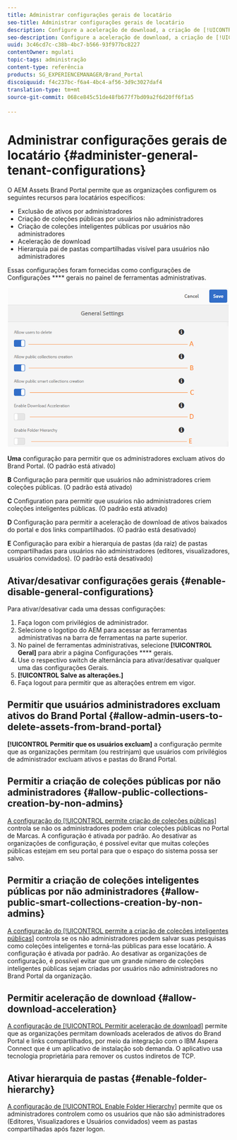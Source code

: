 ```yaml
---
title: Administrar configurações gerais de locatário
seo-title: Administrar configurações gerais de locatário
description: Configure a aceleração de download, a criação de [!UICONTROL collection] inteligente pública, a criação de [!UICONTROL collection] pública e permita que os usuários administradores excluam ativos em locatários.
seo-description: Configure a aceleração de download, a criação de [!UICONTROL collection] inteligente pública, a criação de [!UICONTROL collection] pública e permita que os usuários administradores excluam ativos em locatários.
uuid: 3c46cd7c-c38b-4bc7-b566-93f977bc8227
contentOwner: mgulati
topic-tags: administração
content-type: referência
products: SG_EXPERIENCEMANAGER/Brand_Portal
discoiquuid: f4c237bc-f6a4-4bc4-af56-3d9c3027daf4
translation-type: tm+mt
source-git-commit: 068ce845c51de48fb677f7bd09a2f6d20ff6f1a5

---
```



# Administrar configurações gerais de locatário {#administer-general-tenant-configurations}

O AEM Assets Brand Portal permite que as organizações configurem os seguintes recursos para locatários específicos:

* Exclusão de ativos por administradores
* Criação de coleções públicas por usuários não administradores
* Criação de coleções inteligentes públicas por usuários não administradores
* Aceleração de download
* Hierarquia pai de pastas compartilhadas visível para usuários não administradores

Essas configurações foram fornecidas como configurações de Configurações **** gerais no painel de ferramentas administrativas.

![](assets/general-configs.png)

**Uma** configuração para permitir que os administradores excluam ativos do Brand Portal. (O padrão está ativado)

**B** Configuração para permitir que usuários não administradores criem coleções públicas. (O padrão está ativado)

**C** Configuration para permitir que usuários não administradores criem coleções inteligentes públicas. (O padrão está ativado)

**D** Configuração para permitir a aceleração de download de ativos baixados do portal e dos links compartilhados. (O padrão está desativado)

**E** Configuração para exibir a hierarquia de pastas (da raiz) de pastas compartilhadas para usuários não administradores (editores, visualizadores, usuários convidados). (O padrão está desativado)

## Ativar/desativar configurações gerais {#enable-disable-general-configurations}

Para ativar/desativar cada uma dessas configurações:

1. Faça logon com privilégios de administrador.
2. Selecione o logotipo do AEM para acessar as ferramentas administrativas na barra de ferramentas na parte superior.
3. No painel de ferramentas administrativas, selecione **[!UICONTROL Geral]** para abrir a página Configurações **** gerais.
4. Use o respectivo switch de alternância para ativar/desativar qualquer uma das configurações Gerais.
5. **[!UICONTROL Salve as alterações.]**
6. Faça logout para permitir que as alterações entrem em vigor.

## Permitir que usuários administradores excluam ativos do Brand Portal {#allow-admin-users-to-delete-assets-from-brand-portal}

**[!UICONTROL Permitir que os usuários excluam]** a configuração permite que as organizações permitam (ou restrinjam) que usuários com privilégios de administrador excluam ativos e pastas do Brand Portal.

## Permitir a criação de coleções públicas por não administradores {#allow-public-collections-creation-by-non-admins}

[A configuração do [!UICONTROL permite criação de coleções públicas]](../using/brand-portal-share-collection.md#main-pars-text-1915052376) controla se não os administradores podem criar coleções públicas no Portal de Marcas. A configuração é ativada por padrão. Ao desativar as organizações de configuração, é possível evitar que muitas coleções públicas estejam em seu portal para que o espaço do sistema possa ser salvo.

## Permitir a criação de coleções inteligentes públicas por não administradores {#allow-public-smart-collections-creation-by-non-admins}

[A configuração do [!UICONTROL permite a criação de coleções inteligentes públicas]](../using/brand-portal-searching.md#main-pars-header-500620467) controla se os não administradores podem salvar suas pesquisas como coleções inteligentes e torná-las públicas para esse locatário. A configuração é ativada por padrão. Ao desativar as organizações de configuração, é possível evitar que um grande número de coleções inteligentes públicas sejam criadas por usuários não administradores no Brand Portal da organização.

## Permitir aceleração de download {#allow-download-acceleration}

[A configuração de [!UICONTROL Permitir aceleração de download]](../using/accelerated-download.md) permite que as organizações permitam downloads acelerados de ativos do Brand Portal e links compartilhados, por meio da integração com o IBM Aspera Connect que é um aplicativo de instalação sob demanda. O aplicativo usa tecnologia proprietária para remover os custos indiretos de TCP.

## Ativar hierarquia de pastas {#enable-folder-hierarchy}

[A configuração de [!UICONTROL Enable Folder Hierarchy]](../using/brand-portal-sharing-folders.md#non-admin-user-access-to-shared-folders) permite que os administradores controlem como os usuários que não são administradores (Editores, Visualizadores e Usuários convidados) veem as pastas compartilhadas após fazer logon.
